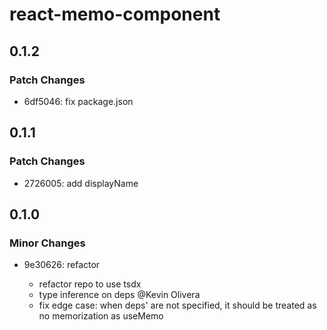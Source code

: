 # react-memo-component

## 0.1.2

### Patch Changes

- 6df5046: fix package.json

## 0.1.1

### Patch Changes

- 2726005: add displayName

## 0.1.0

### Minor Changes

- 9e30626: refactor

  - refactor repo to use tsdx
  - type inference on deps @Kevin Olivera
  - fix edge case: when deps' are not specified, it should be treated as no memorization as useMemo
